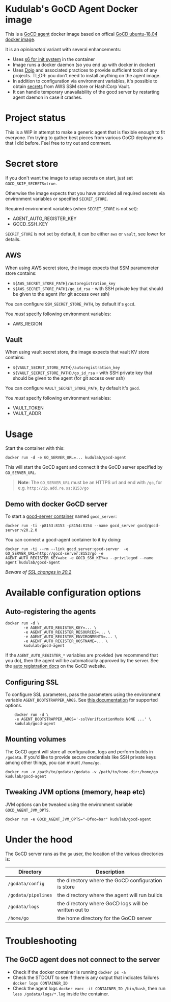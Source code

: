 # Kudulab's GoCD Agent Docker image

This is a [GoCD agent](https://www.gocd.io) docker image based on offical [GoCD ubuntu-18.04 docker image](https://github.com/gocd/docker-gocd-agent-ubuntu-18.04).

It is an *opinionated* variant with several enhancements:
 * Uses [s6 for init system](https://github.com/just-containers/s6-overlay) in the container
 * Image runs a docker daemon (so you end up with docker in docker)
 * Uses [Dojo](https://github.com/kudulab/dojo) and associated practices to provide sufficient tools of any projects. TL;DR: you don't need to install anything on the agent image.
 * In addition to configuration via environment variables, it's possible to obtain [secrets](#secret-store) from AWS SSM store or HashiCorp Vault.
 * It can handle temporary unavailability of the gocd server by restarting agent daemon in case it crashes.

# Project status

This is a WIP in attempt to make a generic agent that is flexible enough to fit everyone. I'm trying to gather best pieces from various GoCD deployments that I did before. Feel free to try out and comment.

# Secret store

If you don't want the image to setup secrets on start, just set `GOCD_SKIP_SECRETS=true`.

Otherwise the image expects that you have provided all required secrets via environment variables or specified  `SECRET_STORE`.

Required environment variables (when `SECRET_STORE` is not set):
 * AGENT_AUTO_REGISTER_KEY
 * GOCD_SSH_KEY

`SECRET_STORE` is not set by default, it can be either `aws` or `vault`, see lower for details.

## AWS

When using AWS secret store, the image expects that SSM paramemeter store contains:
 * `${AWS_SECRET_STORE_PATH}/autoregistration_key`
 * `${AWS_SECRET_STORE_PATH}/go_id_rsa` - with SSH private key that should be given to the agent (for git access over ssh)

You can configure `SSM_SECRET_STORE_PATH`, by default it's `gocd`.

You *must* specify following environment variables:
 * AWS_REGION

## Vault

When using vault secret store, the image expects that vault KV store contains:
 * `${VAULT_SECRET_STORE_PATH}/autoregistration_key`
 * `${VAULT_SECRET_STORE_PATH}/go_id_rsa` - with SSH private key that should be given to the agent (for git access over ssh)

You can configure `VAULT_SECRET_STORE_PATH`, by default it's `gocd`.

You *must* specify following environment variables:
 * VAULT_TOKEN
 * VAULT_ADDR

# Usage

Start the container with this:

```
docker run -d -e GO_SERVER_URL=... kudulab/gocd-agent
```

This will start the GoCD agent and connect it the GoCD server specified by `GO_SERVER_URL`.

> **Note**: The `GO_SERVER_URL` must be an HTTPS url and end with `/go`, for e.g. `http://ip.add.re.ss:8153/go`

## Demo with docker GoCD server

To start a [gocd-server container](https://hub.docker.com/r/gocd/gocd-server/) named `gocd_server`:
```
docker run -ti -p8153:8153 -p8154:8154 --name gocd_server gocd/gocd-server:v20.2.0
```

You can connect a gocd-agent container to it by doing:

```
docker run -ti --rm --link gocd_server:gocd-server  -e GO_SERVER_URL=http://gocd-server:8153/go -e AGENT_AUTO_REGISTER_KEY=abc -e GOCD_SSH_KEY=a --privileged --name agent kudulab/gocd-agent
```

*Beware of [SSL changes in 20.2](https://github.com/gocd/gocd/issues/7872)*

# Available configuration options

## Auto-registering the agents

```
docker run -d \
        -e AGENT_AUTO_REGISTER_KEY=... \
        -e AGENT_AUTO_REGISTER_RESOURCES=... \
        -e AGENT_AUTO_REGISTER_ENVIRONMENTS=... \
        -e AGENT_AUTO_REGISTER_HOSTNAME=... \
        kudulab/gocd-agent
```

If the `AGENT_AUTO_REGISTER_*` variables are provided (we recommend that you do), then the agent will be automatically approved by the server. See the [auto registration docs](https://docs.gocd.org/20.2.0/advanced_usage/agent_auto_register.html) on the GoCD website.

## Configuring SSL

To configure SSL parameters, pass the parameters using the environment variable `AGENT_BOOTSTRAPPER_ARGS`. See [this documentation](https://docs.gocd.org/20.2.0/installation/ssl_tls/end_to_end_transport_security.html) for supported options.

```shell
    docker run -d \
    -e AGENT_BOOTSTRAPPER_ARGS='-sslVerificationMode NONE ...' \
    kudulab/gocd-agent
```

## Mounting volumes

The GoCD agent will store all configuration, logs and perform builds in `/godata`. If you'd like to provide secure credentials like SSH private keys among other things, you can mount `/home/go`.

```
docker run -v /path/to/godata:/godata -v /path/to/home-dir:/home/go kudulab/gocd-agent
```

## Tweaking JVM options (memory, heap etc)

JVM options can be tweaked using the environment variable `GOCD_AGENT_JVM_OPTS`.

```
docker run -e GOCD_AGENT_JVM_OPTS="-Dfoo=bar" kudulab/gocd-agent
```

# Under the hood

The GoCD server runs as the `go` user, the location of the various directories is:

| Directory           | Description                                                                      |
|---------------------|----------------------------------------------------------------------------------|
| `/godata/config`    | the directory where the GoCD configuration is store                              |
| `/godata/pipelines` | the directory where the agent will run builds                                    |
| `/godata/logs`      | the directory where GoCD logs will be written out to                             |
| `/home/go`          | the home directory for the GoCD server                                           |

# Troubleshooting

## The GoCD agent does not connect to the server

- Check if the docker container is running `docker ps -a`
- Check the STDOUT to see if there is any output that indicates failures `docker logs CONTAINER_ID`
- Check the agent logs `docker exec -it CONTAINER_ID /bin/bash`, then run `less /godata/logs/*.log` inside the container.
